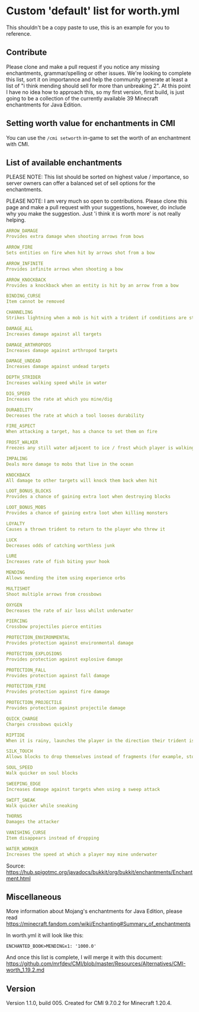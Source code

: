 # Custom 'default' list for worth.yml
This shouldn't be a copy paste to use, this is an example for you to reference.

## Contribute
Please clone and make a pull request if you notice any missing enchantments, grammar/spelling or other issues. 
We're looking to complete this list, sort it on importannce and help the community generate at least a list of "i think mending should sell for more than unbreaking 2". 
At this point I have no idea how to approach this, so my first version, first build, is just going to be a collection of the currently available 39 Minecraft enchantments for Java Edition.

## Setting worth value for enchantments in CMI
You can use the `/cmi setworth` in-game to set the worth of an enchantment with CMI.

## List of available enchantments
PLEASE NOTE: This list should be sorted on highest value / importance, so server owners can offer a balanced set of sell options for the enchantments.

PLEASE NOTE: I am very much so open to contributions. Please clone this page and make a pull request with your suggestions, however, do include why you make the suggestion. Just 'i think it is worth more' is not really helping.

```yaml
ARROW_DAMAGE
Provides extra damage when shooting arrows from bows

ARROW_FIRE
Sets entities on fire when hit by arrows shot from a bow

ARROW_INFINITE
Provides infinite arrows when shooting a bow

ARROW_KNOCKBACK
Provides a knockback when an entity is hit by an arrow from a bow

BINDING_CURSE
Item cannot be removed

CHANNELING
Strikes lightning when a mob is hit with a trident if conditions are stormy

DAMAGE_ALL
Increases damage against all targets

DAMAGE_ARTHROPODS
Increases damage against arthropod targets

DAMAGE_UNDEAD
Increases damage against undead targets

DEPTH_STRIDER
Increases walking speed while in water

DIG_SPEED
Increases the rate at which you mine/dig

DURABILITY
Decreases the rate at which a tool looses durability

FIRE_ASPECT
When attacking a target, has a chance to set them on fire

FROST_WALKER
Freezes any still water adjacent to ice / frost which player is walking on

IMPALING
Deals more damage to mobs that live in the ocean

KNOCKBACK
All damage to other targets will knock them back when hit

LOOT_BONUS_BLOCKS
Provides a chance of gaining extra loot when destroying blocks

LOOT_BONUS_MOBS
Provides a chance of gaining extra loot when killing monsters

LOYALTY
Causes a thrown trident to return to the player who threw it

LUCK
Decreases odds of catching worthless junk

LURE
Increases rate of fish biting your hook

MENDING
Allows mending the item using experience orbs

MULTISHOT
Shoot multiple arrows from crossbows

OXYGEN
Decreases the rate of air loss whilst underwater

PIERCING
Crossbow projectiles pierce entities

PROTECTION_ENVIRONMENTAL
Provides protection against environmental damage

PROTECTION_EXPLOSIONS
Provides protection against explosive damage

PROTECTION_FALL
Provides protection against fall damage

PROTECTION_FIRE
Provides protection against fire damage

PROTECTION_PROJECTILE
Provides protection against projectile damage

QUICK_CHARGE
Charges crossbows quickly

RIPTIDE
When it is rainy, launches the player in the direction their trident is thrown

SILK_TOUCH
Allows blocks to drop themselves instead of fragments (for example, stone instead of cobblestone)

SOUL_SPEED
Walk quicker on soul blocks

SWEEPING_EDGE
Increases damage against targets when using a sweep attack

SWIFT_SNEAK
Walk quicker while sneaking

THORNS
Damages the attacker

VANISHING_CURSE
Item disappears instead of dropping

WATER_WORKER
Increases the speed at which a player may mine underwater
```
Source: https://hub.spigotmc.org/javadocs/bukkit/org/bukkit/enchantments/Enchantment.html

## Miscellaneous
More information about Mojang's enchantments for Java Edition, please read https://minecraft.fandom.com/wiki/Enchanting#Summary_of_enchantments

In worth.yml it will look like this:
```
ENCHANTED_BOOK>MENDINGx1: '1000.0'
```
And once this list is complete, I will merge it with this document: https://github.com/mrfdev/CMI/blob/master/Resources/Alternatives/CMI-worth_1.19.2.md

## Version
Version 1.1.0, build 005. Created for CMI 9.7.0.2 for Minecraft 1.20.4.
